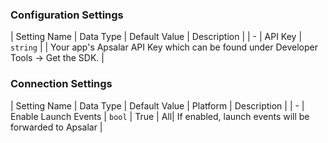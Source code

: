 

### Configuration Settings

| Setting Name |  Data Type    | Default Value  | Description |
| -
| API Key | `string` | <unset> | Your app's Apsalar API Key which can be found under Developer Tools -> Get the SDK. |


### Connection Settings

| Setting Name |  Data Type    | Default Value | Platform | Description |
| -
| Enable Launch Events | `bool` | True | All| If enabled, launch events will be forwarded to Apsalar |
